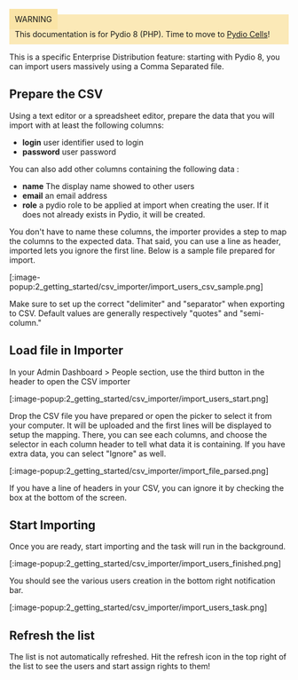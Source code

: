 <div style="background-color: #fbe9b7;font-size: 14px;">
<span style="background-color: #fae4a6;padding: 10px;">WARNING</span>
<span style="padding: 10px;display: inline-block;">This documentation is for Pydio 8 (PHP). Time to move to <a href="https://pydio.com/en/docs/administration-guides">Pydio Cells</a>!</span>
</div>

This is a specific Enterprise Distribution feature: starting with Pydio 8, you can import users massively using a Comma Separated file.

## Prepare the CSV  

Using a text editor or a spreadsheet editor, prepare the data that you will import with at least the following columns: 

 - **login** user identifier used to login
 - **password** user password

You can also add other columns containing the following data : 

 - **name** The display name showed to other users
 - **email** an email address
 - **role** a pydio role to be applied at import when creating the user. If it does not already exists in Pydio, it will be created.

You don't have to name these columns, the importer provides a step to map the columns to the expected data. That said, you can use a line as header, imported lets you 
ignore the first line. Below is a sample file prepared for import.

[:image-popup:2_getting_started/csv_importer/import_users_csv_sample.png]

Make sure to set up the correct "delimiter" and "separator" when exporting to CSV. Default values are generally respectively "quotes" and "semi-column."

## Load file in Importer

In your Admin Dashboard > People section, use the third button in the header to open the CSV importer

[:image-popup:2_getting_started/csv_importer/import_users_start.png]

Drop the CSV file you have prepared or open the picker to select it from your computer. It will be uploaded and the first lines will be displayed to setup the mapping.
There, you can see each columns, and choose the selector in each column header to tell what data it is containing. If you have extra data, you can select "Ignore" as well.

[:image-popup:2_getting_started/csv_importer/import_file_parsed.png]

If you have a line of headers in your CSV, you can ignore it by checking the box at the bottom of the screen.

## Start Importing

Once you are ready, start importing and the task will run in the background.

[:image-popup:2_getting_started/csv_importer/import_users_finished.png]

You should see the various users creation in the bottom right notification bar.

[:image-popup:2_getting_started/csv_importer/import_users_task.png]

## Refresh the list

The list is not automatically refreshed. Hit the refresh icon in the top right of the list to see the users and start assign rights to them!
